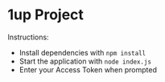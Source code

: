 # 1up Project

Instructions:
- Install dependencies with `npm install`
- Start the application with `node index.js`
- Enter your Access Token when prompted
